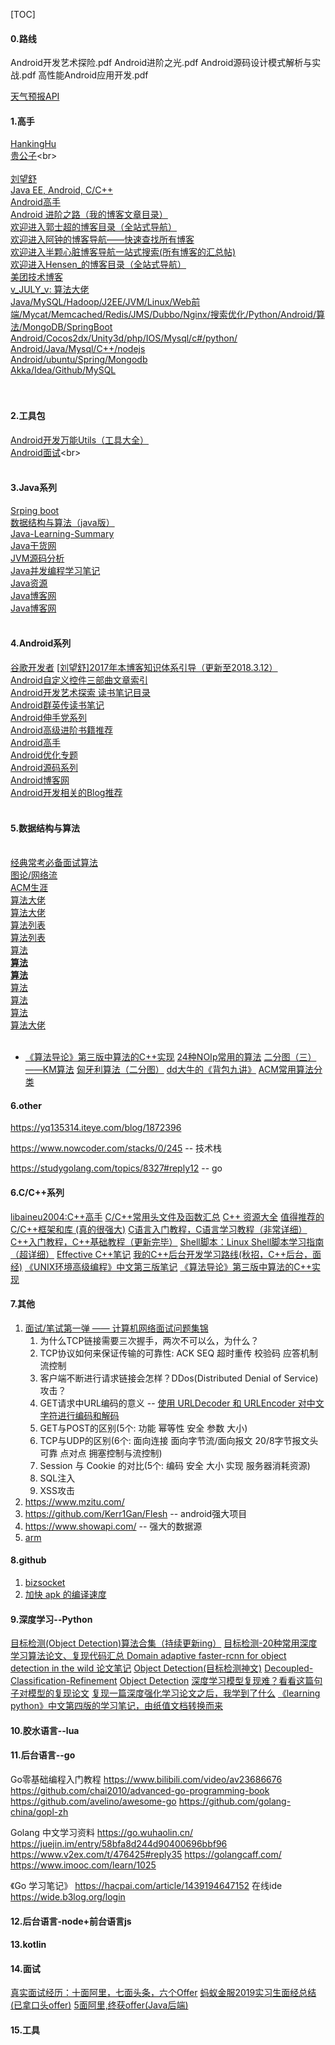 [TOC]

#### 0.路线

Android开发艺术探险.pdf
Android进阶之光.pdf
Android源码设计模式解析与实战.pdf
高性能Android应用开发.pdf

[天气预报API](https://blog.csdn.net/fancylovejava/article/details/26102635)

#### 1.高手

[HankingHu](https://blog.csdn.net/u013309870)<br>
[贵公子](https://blog.csdn.net/u013651026/article/category/7388037/1?)<br>
[](https://blog.csdn.net/qq_32059827/article/details/51488016)<br>
[](https://blog.csdn.net/xiangzhihong8/article/category/1793223)<br>
[刘望舒](http://liuwangshu.cn/life/android-advanced-light.html)<br>
[Java EE, Android, C/C++](https://my.oschina.net/youranhongcha)<br>
[Android高手](https://blog.csdn.net/singwhatiwanna)<br>
[Android 进阶之路（我的博客文章目录）](https://blog.csdn.net/u011240877/article/details/68939826)<br>
[欢迎进入郭士超的博客目录（全站式导航）](https://blog.csdn.net/qq_29244755/article/details/78299328)<br>
[欢迎进入阿钟的博客导航——快速查找所有博客](https://blog.csdn.net/a_zhon/article/details/52316589)<br>
[欢迎进入半颗心脏博客导航一站式搜索(所有博客的汇总帖)](https://blog.csdn.net/xh870189248/article/details/64125850)<br>
[欢迎进入Hensen_的博客目录（全站式导航）](https://blog.csdn.net/qq_30379689/article/details/52637226)<br>
[美团技术博客](https://tech.meituan.com/about)<br>
[v_JULY_v: 算法大佬](https://blog.csdn.net/v_JULY_v)<br>
[Java/MySQL/Hadoop/J2EE/JVM/Linux/Web前端/Mycat/Memcached/Redis/JMS/Dubbo/Nginx/搜索优化/Python/Android/算法/MongoDB/SpringBoot](https://blog.csdn.net/l1028386804)<br>
[Android/Cocos2dx/Unity3d/php/IOS/Mysql/c#/python/](https://blog.csdn.net/cbbbc/article/details/50963684)<br>
[Android/Java/Mysql/C++/nodejs](https://blog.csdn.net/u010142437)<br>
[Android/ubuntu/Spring/Mongodb]()<br>
[Akka/Idea/Github/MySQL](https://blog.csdn.net/qq_35246620)<br>
[]()<br>
[]()<br>

#### 2.工具包

[Android开发万能Utils（工具大全）](https://blog.csdn.net/gfg156196/article/details/82986822)<br>
[Android面试](https://blog.csdn.net/pgg_cold/article/category/7470645/2?)<br>
[]()<br>
[]()<br>

#### 3.Java系列

[Srping boot](https://blog.lqdev.cn/categories/springboot/page/4/)<br>
[数据结构与算法（java版）](https://blog.csdn.net/u012152619/column/info/datastructureinjava)<br>
[Java-Learning-Summary](https://github.com/jxnu-liguobin/Java-Learning-Summary)<br>
[Java干货网](http://www.importnew.com/)<br>
[JVM源码分析](https://www.jianshu.com/c/bb0ea2f6c4ac)<br>
[Java并发编程学习笔记](https://blog.csdn.net/justloveyou_/column/info/14542)<br>
[Java资源](https://itstorage.github.io/java/goods.html)<br>
[Java博客网](http://www.jobbole.com/)<br>
[Java博客网](http://www.importnew.com/)<br>
[]()<br>

#### 4.Android系列

[谷歌开发者](https://blog.csdn.net/jILRvRTrc)
[[刘望舒]2017年本博客知识体系引导（更新至2018.3.12）](https://blog.csdn.net/u013651026/article/details/79733029)<br>
[Android自定义控件三部曲文章索引](https://blog.csdn.net/harvic880925/article/details/50995268)<br>
[Android开发艺术探索 读书笔记目录](https://www.jianshu.com/p/eb3247fac29a)<br>
[Android群英传读书笔记 ](https://www.jianshu.com/nb/666803)<br>
[Android伸手党系列](https://www.jianshu.com/u/e5e5f9cfd1ef)<br>
[Android高级进阶书籍推荐](https://www.jianshu.com/p/49baca8fd52e)<br>
[Android高手](https://www.juwends.com/tag/android)<br>
[Android优化专题](https://blog.csdn.net/ylyg050518/column/info/13815)<br>
[Android源码系列](https://www.codercto.com/a/36074.html)<br>
[Android博客网](http://android.jobbole.com/?utm_source=www.importnew.com&utm_medium=bottomText)<br>
[Android开发相关的Blog推荐](https://blog.csdn.net/zhaokaiqiang1992/article/details/43731967)<br>
[]()<br>

#### 5.数据结构与算法

[](https://blog.csdn.net/yuxin6866/article/category/6343951)<br>
[经典常考必备面试算法](https://github.com/githubofrico/SwordtoOffer)<br>
[图论/网络流](https://blog.csdn.net/y990041769/article/category/2506057)<br>
[ACM生涯](https://blog.csdn.net/qq_34374664/column/info/18433)<br>
[算法大佬](https://blog.csdn.net/cillyb)<br>
[算法大佬](https://blog.csdn.net/howardemily)<br>
[算法列表](https://blog.csdn.net/garfielder007/article/details/50986632)<br>
[算法列表](https://blog.csdn.net/haidao2009/article/details/17204827)<br>
[算法](https://github.com/jwasham/coding-interview-university)<br>
**[算法](https://github.com/nonstriater/Learn-Algorithms)**<br>
**[算法](https://github.com/imhuay/Algorithm_Interview_Notes-Chinese)**<br>
[算法](https://github.com/keon/algorithms)<br>
[算法](https://github.com/qiwsir/algorithm)<br>
[算法](https://github.com/apachecn/awesome-algorithm)<br>
[算法大佬](https://blog.csdn.net/u014634338/article/details/40304391)<br>
[]()<br>

* [《算法导论》第三版中算法的C++实现](https://github.com/huaxz1986/cplusplus-_Implementation_Of_Introduction_to_Algorithms)
[24种NOIp常用的算法](https://blog.csdn.net/weixin_40676873/article/details/81166139)
[二分图（三）——KM算法](https://blog.csdn.net/zxn0803/article/details/49999267)
[匈牙利算法（二分图）](http://www.cnblogs.com/shenben/p/5573788.html)
[dd大牛的《背包九讲》](https://www.cnblogs.com/jbelial/articles/2116074.html)
[ACM常用算法分类](https://blog.csdn.net/moon_sky1999/article/details/82148149)

#### 6.other

https://yq135314.iteye.com/blog/1872396

https://www.nowcoder.com/stacks/0/245 -- 技术栈

https://studygolang.com/topics/8327#reply12 -- go

#### 6.C/C++系列

[libaineu2004:C++高手](https://blog.csdn.net/libaineu2004)
[C/C++常用头文件及函数汇总](https://www.jianshu.com/p/c93e8addb549)
[C++ 资源大全](https://www.cnblogs.com/skyus/articles/8524408.html)
[值得推荐的C/C++框架和库 (真的很强大)](https://blog.csdn.net/xiaoxiaoyeyaya/article/details/42541419)
[C语言入门教程，C语言学习教程（非常详细）](http://c.biancheng.net/c/)
[C++入门教程，C++基础教程（更新完毕）](http://c.biancheng.net/cplus/)
[Shell脚本：Linux Shell脚本学习指南（超详细）](http://c.biancheng.net/shell/)
[Effective C++笔记](https://blog.csdn.net/caoshangpa/article/category/7478576)
[我的C++后台开发学习路线(秋招，C++后台，面经)](https://blog.csdn.net/linyacool/article/details/84560901)
[]()
[《UNIX环境高级编程》中文第三版笔记](https://github.com/huaxz1986/APUE_notes)
[《算法导论》第三版中算法的C++实现](https://github.com/huaxz1986/cplusplus-_Implementation_Of_Introduction_to_Algorithms)
[]()

#### 7.其他

1. [面试/笔试第一弹 —— 计算机网络面试问题集锦](https://blog.csdn.net/justloveyou_/article/details/78303617)
    1. 为什么TCP链接需要三次握手，两次不可以么，为什么？
    2. TCP协议如何来保证传输的可靠性: ACK SEQ 超时重传 校验码 应答机制 流控制
    3. 客户端不断进行请求链接会怎样？DDos(Distributed Denial of Service)攻击？
    4. GET请求中URL编码的意义 -- [使用 URLDecoder 和 URLEncoder 对中文字符进行编码和解码](https://blog.csdn.net/justloveyou_/article/details/57156039)
    5. GET与POST的区别(5个: 功能 幂等性 安全 参数 大小)
    6. TCP与UDP的区别(6个: 面向连接 面向字节流/面向报文 20/8字节报文头 可靠 点对点 拥塞控制与流控制)
    7. Session 与 Cookie 的对比(5个: 编码 安全 大小 实现 服务器消耗资源)
    8. SQL注入
    9. XSS攻击
1. https://www.mzitu.com/
1. https://github.com/Kerr1Gan/Flesh -- android强大项目
1. https://www.showapi.com/ -- 强大的数据源
1. [arm](https://www.veryarm.com/)

#### 8.github

1. [bizsocket](https://github.com/typ0520/bizsocket)
2. [加快 apk 的编译速度](https://github.com/typ0520/fastdex)

#### 9.深度学习--Python

[目标检测(Object Detection)算法合集（持续更新ing）](https://blog.csdn.net/amusi1994/article/details/81042923)
[目标检测-20种常用深度学习算法论文、复现代码汇总 ](http://www.sohu.com/a/300593166_787107)
[Domain adaptive faster-rcnn for object detection in the wild 论文笔记](https://blog.csdn.net/qq_18882399/article/details/81188573)
[Object Detection(目标检测神文)](https://blog.csdn.net/hw5226349/article/details/81906882)
[Decoupled-Classification-Refinement](https://github.com/bowenc0221/Decoupled-Classification-Refinement)
[Object Detection](https://handong1587.github.io/deep_learning/2015/10/09/object-detection.html)
[深度学习模型复现难？看看这篇句子对模型的复现论文](https://blog.csdn.net/c9yv2cf9i06k2a9e/article/details/80732351)
[](http://www.paperweekly.site/)
[复现一篇深度强化学习论文之后，我学到了什么](https://segmentfault.com/p/1210000014336936/read)
[]()
[《learning python》中文第四版的学习笔记，由纸值文档转换而来](https://github.com/huaxz1986/python_learning_notes)
[]()

#### 10.胶水语言--lua

#### 11.后台语言--go

Go零基础编程入门教程
https://www.bilibili.com/video/av23686676
https://github.com/chai2010/advanced-go-programming-book
https://github.com/avelino/awesome-go
https://github.com/golang-china/gopl-zh

Golang 中文学习资料 https://go.wuhaolin.cn/
https://juejin.im/entry/58bfa8d244d90400696bbf96
https://www.v2ex.com/t/476425#reply35
https://golangcaff.com/ https://www.imooc.com/learn/1025

《Go 学习笔记》 https://hacpai.com/article/1439194647152
在线ide https://wide.b3log.org/login

#### 12.后台语言-node+前台语言js

#### 13.kotlin

#### 14.面试

[真实面试经历：十面阿里，七面头条，六个Offer](https://blog.csdn.net/Y0Q2T57s/article/details/80682013)
[蚂蚁金服2019实习生面经总结(已拿口头offer)](https://blog.csdn.net/qq_34337272/article/details/89315360)
[5面阿里,终获offer(Java后端)](https://blog.csdn.net/qq_34337272/article/details/88376891)
[]()

#### 15.工具